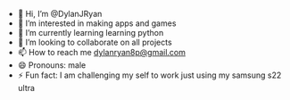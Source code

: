 - 👋 Hi, I’m @DylanJRyan
- 👀 I’m interested in making apps and games
- 🌱 I’m currently learning learning python
- 💞️ I’m looking to collaborate on all projects
- 📫 How to reach me dylanryan8p@gmail.com
- 😄 Pronouns: male
- ⚡ Fun fact: I am challenging my self to work just using my samsung s22 ultra

<!---
DylanJRyan/DylanJRyan is a ✨ special ✨ repository because its `README.md` (this file) appears on your GitHub profile.
You can click the Preview link to take a look at your changes.
--->
